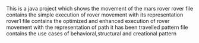 This is a java project which shows the movement of the mars rover
rover file contains the simple execution of rover movement with its representation
rover1 file contains the optimized and enhanced execution of rover movement with the representation of path it has been travelled
pattern file contains the use cases of behavioral,structural and creational pattern
